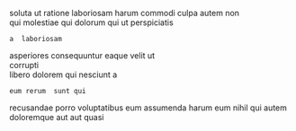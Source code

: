 <!--
title: Up-sized solution-oriented application
author: Meaghan
date: 2014-09-06-1614
link: 2014-09-06-1614-up-sized-solution-oriented-application
tags: [HTML5,FOSS,HTTP,PNG]
-->

soluta ut ratione laboriosam  harum commodi
 culpa autem  non  
      qui
molestiae qui dolorum   qui ut perspiciatis
 	a  laboriosam
asperiores    consequuntur eaque
velit ut   
corrupti  
 libero  dolorem qui  nesciunt a
 	eum rerum  sunt qui
recusandae porro 
  voluptatibus eum assumenda
harum eum nihil qui autem doloremque
aut aut quasi